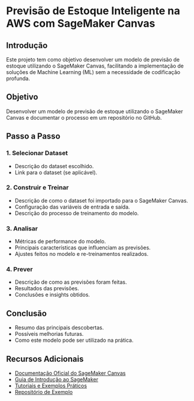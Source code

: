 # Previsão de Estoque Inteligente na AWS com SageMaker Canvas

## Introdução
Este projeto tem como objetivo desenvolver um modelo de previsão de estoque utilizando o SageMaker Canvas, facilitando a implementação de soluções de Machine Learning (ML) sem a necessidade de codificação profunda.

## Objetivo
Desenvolver um modelo de previsão de estoque utilizando o SageMaker Canvas e documentar o processo em um repositório no GitHub.

## Passo a Passo

### 1. Selecionar Dataset
- Descrição do dataset escolhido.
- Link para o dataset (se aplicável).

### 2. Construir e Treinar
- Descrição de como o dataset foi importado para o SageMaker Canvas.
- Configuração das variáveis de entrada e saída.
- Descrição do processo de treinamento do modelo.

### 3. Analisar
- Métricas de performance do modelo.
- Principais características que influenciam as previsões.
- Ajustes feitos no modelo e re-treinamentos realizados.

### 4. Prever
- Descrição de como as previsões foram feitas.
- Resultados das previsões.
- Conclusões e insights obtidos.

## Conclusão
- Resumo das principais descobertas.
- Possíveis melhorias futuras.
- Como este modelo pode ser utilizado na prática.

## Recursos Adicionais
- [Documentação Oficial do SageMaker Canvas](https://docs.aws.amazon.com/sagemaker/latest/dg/canvas.html)
- [Guia de Introdução ao SageMaker](https://docs.aws.amazon.com/sagemaker/latest/dg/whatis.html)
- [Tutoriais e Exemplos Práticos](https://aws.amazon.com/sagemaker/getting-started/)
- [Repositório de Exemplo](https://github.com/aws/amazon-sagemaker-examples)

